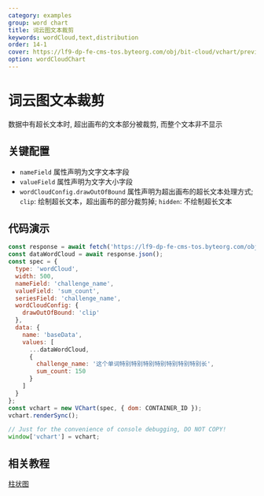 ```yaml
---
category: examples
group: word chart
title: 词云图文本裁剪
keywords: wordCloud,text,distribution
order: 14-1
cover: https://lf9-dp-fe-cms-tos.byteorg.com/obj/bit-cloud/vchart/preview/word-cloud-chart/word-cloud-clip.png
option: wordCloudChart
---
```


# 词云图文本裁剪

数据中有超长文本时, 超出画布的文本部分被裁剪, 而整个文本非不显示

## 关键配置

- `nameField` 属性声明为文字文本字段
- `valueField` 属性声明为文字大小字段
- `wordCloudConfig.drawOutOfBound` 属性声明为超出画布的超长文本处理方式; `clip`: 绘制超长文本，超出画布的部分裁剪掉; `hidden`: 不绘制超长文本

## 代码演示

```javascript livedemo
const response = await fetch('https://lf9-dp-fe-cms-tos.byteorg.com/obj/bit-cloud/data-wordcloud.json');
const dataWordCloud = await response.json();
const spec = {
  type: 'wordCloud',
  width: 500,
  nameField: 'challenge_name',
  valueField: 'sum_count',
  seriesField: 'challenge_name',
  wordCloudConfig: {
    drawOutOfBound: 'clip'
  },
  data: {
    name: 'baseData',
    values: [
      ...dataWordCloud,
      {
        challenge_name: '这个单词特别特别特别特别特别特别特别长',
        sum_count: 150
      }
    ]
  }
};
const vchart = new VChart(spec, { dom: CONTAINER_ID });
vchart.renderSync();

// Just for the convenience of console debugging, DO NOT COPY!
window['vchart'] = vchart;
```

## 相关教程

[柱状图](link)
